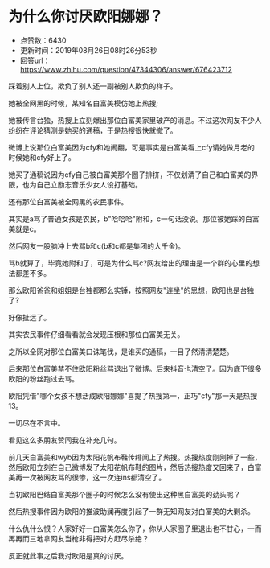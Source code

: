 # 为什么你讨厌欧阳娜娜？
- 点赞数：6430
- 更新时间：2019年08月26日08时26分53秒
- 回答url：https://www.zhihu.com/question/47344306/answer/676423712
<body>
 <p data-pid="pi4wKESK">踩着别人上位，欺负了别人还一副被别人欺负的样子。</p>
 <p data-pid="et8V-9uS">她被全网黑的时候，某知名白富美模仿她上热搜;</p>
 <p data-pid="RQ_7hv5G">她被传言台独，热搜上立刻爆出那位白富美家里破产的消息。不过这次网友不少人纷纷在评论猜测是她买的通稿，于是热搜很快就撤了。</p>
 <p data-pid="XgqH5uRl">微博上说那位白富美因为cfy和她闹翻，可是事实是白富美看上cfy请她做月老的时候她和cfy好上了。</p>
 <p data-pid="eginVccT">她买了通稿说因为cfy自己被白富美那个圈子排挤，不仅划清了自己和白富美的界限，也为自己立励志音乐少女人设打基础。</p>
 <p data-pid="GQ3Dr6OW">还有那位白富美被全网黑的农民事件。</p>
 <p data-pid="aGR0LzAM">其实是a骂了普通女孩是农民，b"哈哈哈"附和，c一句话没说。那位被她踩的白富美就是c。</p>
 <p data-pid="b5ADSS9B">然后网友一股脑冲上去骂b和c(b和c都是集团的大千金)。</p>
 <p data-pid="fgtufWDy">骂b就算了，毕竟她附和了，可是为什么骂c?网友给出的理由是一个群的心里的想法都差不多。</p>
 <p data-pid="j70SpD0l">那么欧阳爸爸和姐姐是台独都那么实锤，按照网友"连坐"的思想，欧阳也是台独了?</p>
 <p data-pid="BT6hzOtr">好像扯远了。</p>
 <p data-pid="pKeErP4_">其实农民事件仔细看看就会发现压根和那位白富美无关。</p>
 <p data-pid="IbfbRjVd">之所以全网对那位白富美口诛笔伐，是谁买的通稿，一目了然清清楚楚。</p>
 <p data-pid="6ksR3z6r">后来那位白富美禁不住欧阳粉丝骂退出了微博。后来抖音也清空了。因为底下很多欧阳的粉丝跑过去骂。</p>
 <p data-pid="XNcVcKmU">欧阳凭借"哪个女孩不想活成欧阳娜娜"喜提了热搜第一，正巧"cfy"那一天是热搜13。</p>
 <p data-pid="XJ2pK_e9">一切尽在不言中。</p>
 <p data-pid="A9JbBr-l">看见这么多朋友赞同我在补充几句。</p>
 <p data-pid="6Axq8OBM">前几天白富美和wyb因为太阳花帆布鞋传绯闻上了热搜。热搜热度刚刚掉了一些，然后欧阳立刻在自己微博发了太阳花帆布鞋的图片，然后热搜热度又回来了，白富美再一次被网友骂的很惨，这一次连ins都清空了。</p>
 <p data-pid="4xXW-nCo">当初欧阳巴结白富美那个圈子的时候怎么没有使出这种黑白富美的劲头呢？</p>
 <p data-pid="UrbeniX8">然后热搜事件因为欧阳的推波助澜再度引起了一群无知网友对白富美的大剿杀。</p>
 <p data-pid="Nm2ujH6_">什么仇什么恨？人家好好一白富美怎么你了，你从人家圈子里退出也不甘心，一而再再而三地拿网友当枪非得把对方赶尽杀绝？</p>
 <p data-pid="Fljglxqr">反正就此事之后我对欧阳是真的讨厌。</p>
 <p></p>
 <p></p>
</body>